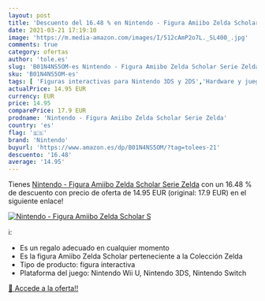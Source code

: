 ```yaml
---
layout: post
title: 'Descuento del 16.48 % en Nintendo - Figura Amiibo Zelda Scholar S'
date: 2021-03-21 17:19:10
image: 'https://m.media-amazon.com/images/I/512cAmP2o7L._SL400_.jpg'
comments: true
category: ofertas
author: 'tole.es'
slug: 'B01N4NS5OM-es Nintendo - Figura Amiibo Zelda Scholar Serie Zelda'
sku: 'B01N4NS5OM-es'
tags: [ 'Figuras interactivas para Nintendo 3DS y 2DS','Hardware y juegos para Nintendo 3DS y 2DS','Sistemas precursores y micro consolas','Videojuegos','nintendo', ]
actualPrice: 14.95 EUR
currency: EUR
price: 14.95
comparePrice: 17.9 EUR
prodname: 'Nintendo - Figura Amiibo Zelda Scholar Serie Zelda'
country: 'es'
flag: '🇪🇸'
brand: 'Nintendo'
buyurl: 'https://www.amazon.es/dp/B01N4NS5OM/?tag=tolees-21'
descuento: '16.48'
average: '14.95'
---
```


Tienes [Nintendo - Figura Amiibo Zelda Scholar Serie Zelda](https://www.amazon.es/dp/B01N4NS5OM/?tag=tolees-21) con un 16.48 % de descuento con precio de oferta de 14.95 EUR (original: 17.9 EUR) en el siguiente enlace!

[![Nintendo - Figura Amiibo Zelda Scholar S](https://m.media-amazon.com/images/I/512cAmP2o7L._SL400_.jpg)](https://www.amazon.es/dp/B01N4NS5OM/?tag=tolees-21)

ℹ️:

- Es un regalo adecuado en cualquier momento
- Es la figura Amiibo Zelda Scholar perteneciente a la Colección Zelda
- Tipo de producto: figura interactiva
- Plataforma del juego: Nintendo Wii U, Nintendo 3DS, Nintendo Switch

[🛒 Accede a la oferta!!](https://www.amazon.es/dp/B01N4NS5OM/?tag=tolees-21)
